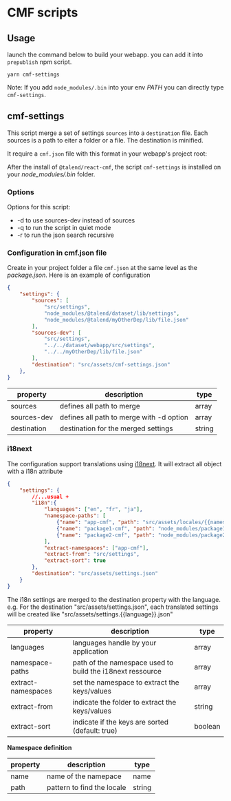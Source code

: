 # CMF scripts

## Usage

launch the command below to build your webapp. you can add it into `prepublish` npm script.

```
yarn cmf-settings
```

Note: If you add `node_modules/.bin` into your env *PATH* you can directly type `cmf-settings`.

## cmf-settings

This script merge a set of settings `sources` into a `destination` file.
Each sources is a path to eiter a folder or a file.
The destination is minified.

It require a `cmf.json` file with this format in your webapp's project root:

After the install of `@talend/react-cmf`, the script `cmf-settings` is installed on your *node_modules/.bin* folder.

### Options

Options for this script:

* -d to use sources-dev instead of sources
* -q to run the script in quiet mode
* -r to run the json search recursive


### Configuration in cmf.json file

Create in your project folder a file `cmf.json` at the same level as the *package.json*.
Here is an example of configuration

```json
{
	"settings": {
		"sources": [
			"src/settings",
			"node_modules/@talend/dataset/lib/settings",
			"node_modules/@talend/myOtherDep/lib/file.json"
		],
		"sources-dev": [
			"src/settings",
			"../../dataset/webapp/src/settings",
			"../../myOtherDep/lib/file.json"
		],
		"destination": "src/assets/cmf-settings.json"
	},
}
```

| property  | description  | type  |
|---|---|---|
| sources  | defines all path to merge  | array |
| sources-dev  | defines all path to merge with -d option  | array |
| destination  | destination for the merged settings  | string |


### i18next

The configuration support translations using [i18next](https://www.i18next.com/).
It will extract all object with a i18n attribute

```json
{
	"settings": {
		//...usual +
		"i18n":{
			"languages": ["en", "fr", "ja"],
			"namespace-paths": [
				{"name": "app-cmf", "path": "src/assets/locales/{{namespace}}/{{locale}}.json"},
				{"name": "package1-cmf", "path": "node_modules/package1/locales/{{namespace}}/{{locale}}.json"},
				{"name": "package2-cmf", "path": "node_modules/package2/locales/{{namespace}}/{{locale}}.json"}
			],
			"extract-namespaces": ["app-cmf"],
			"extract-from": "src/settings",
			"extract-sort": true
		},
		"destination": "src/assets/settings.json"
	}
}
```

The i18n settings are merged to the destination property with the language.
e.g. For the destination "src/assets/settings.json", each translated settings will be created like "src/assets/settings.{{language}}.json"


| property  | description  | type  |
|---|---|---|
| languages | languages handle by your application  | array |
| namespace-paths | path of the namespace used to build the i18next ressource  | array<Namespace> |
| extract-namespaces | set the namespace to extract the keys/values  | array |
| extract-from | indicate the folder to extract the keys/values  | string |
| extract-sort | indicate if the keys are sorted (default: true) | boolean |

**Namespace definition**

| property  | description  | type  |
|---|---|---|
| name | name of the namepace  | name |
| path | pattern to find the locale  | string |
